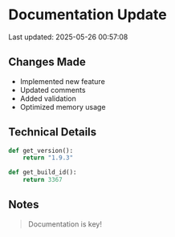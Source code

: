 # Documentation Update

Last updated: 2025-05-26 00:57:08

## Changes Made
- Implemented new feature
- Updated comments
- Added validation
- Optimized memory usage

## Technical Details
```python
def get_version():
    return "1.9.3"

def get_build_id():
    return 3367
```

## Notes
> Documentation is key!
